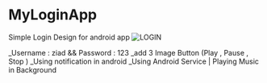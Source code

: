 # MyLoginApp
Simple Login Design for android app
![LOGIN](https://user-images.githubusercontent.com/68380115/126171145-4212b2e5-db0a-41b3-b18a-5697222f2596.PNG)

_Username : ziad && Password : 123
_add 3 Image Button (Play , Pause , Stop )
_Using notification in android
_Using Android Service | Playing Music in Background
